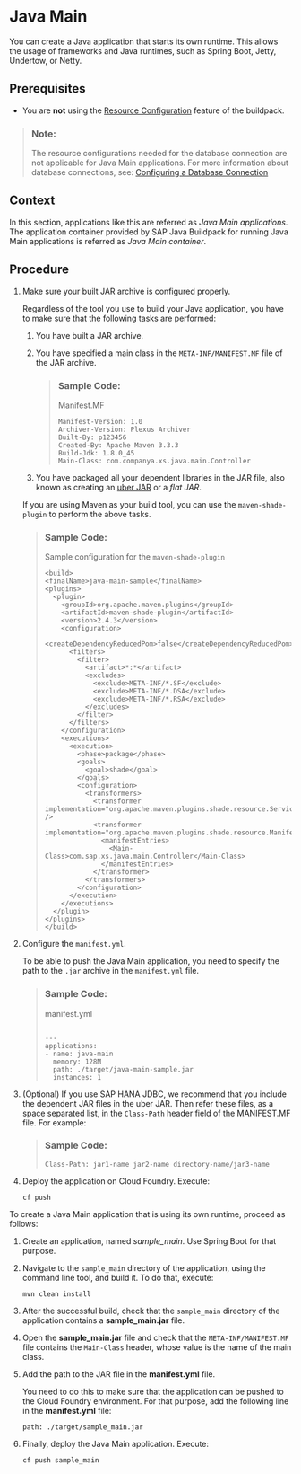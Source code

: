 <!-- loio8a1786acd70445768b35e50f3038a2a9 -->

# Java Main

You can create a Java application that starts its own runtime. This allows the usage of frameworks and Java runtimes, such as Spring Boot, Jetty, Undertow, or Netty.



<a name="loio8a1786acd70445768b35e50f3038a2a9__prereq_vsk_wdv_42b"/>

## Prerequisites

-   You are **not** using the [Resource Configuration](resource-configuration-c893e9c.md) feature of the buildpack.

> ### Note:  
> The resource configurations needed for the database connection are not applicable for Java Main applications. For more information about database connections, see: [Configuring a Database Connection](configuring-a-database-connection-7568c3d.md)



## Context

In this section, applications like this are referred as *Java Main applications*. The application container provided by SAP Java Buildpack for running Java Main applications is referred as *Java Main container*.



## Procedure

1.  Make sure your built JAR archive is configured properly.

    Regardless of the tool you use to build your Java application, you have to make sure that the following tasks are performed:

    1.  You have built a JAR archive.

    2.  You have specified a main class in the `META-INF/MANIFEST.MF` file of the JAR archive.

        > ### Sample Code:  
        > Manifest.MF
        > 
        > ```
        > Manifest-Version: 1.0
        > Archiver-Version: Plexus Archiver
        > Built-By: p123456
        > Created-By: Apache Maven 3.3.3
        > Build-Jdk: 1.8.0_45
        > Main-Class: com.companya.xs.java.main.Controller  
        > ```

    3.  You have packaged all your dependent libraries in the JAR file, also known as creating an [uber JAR](https://maven.apache.org/plugins/maven-shade-plugin/examples/includes-excludes.html) or a *flat JAR*.


    If you are using Maven as your build tool, you can use the `maven-shade-plugin` to perform the above tasks.

    > ### Sample Code:  
    > Sample configuration for the `maven-shade-plugin`
    > 
    > ```
    > <build>
    > <finalName>java-main-sample</finalName>
    > <plugins>
    >   <plugin>
    >     <groupId>org.apache.maven.plugins</groupId>
    >     <artifactId>maven-shade-plugin</artifactId>
    >     <version>2.4.3</version>
    >     <configuration>
    >       <createDependencyReducedPom>false</createDependencyReducedPom>
    >       <filters>
    >         <filter>
    >           <artifact>*:*</artifact>
    >           <excludes>
    >             <exclude>META-INF/*.SF</exclude>
    >             <exclude>META-INF/*.DSA</exclude>
    >             <exclude>META-INF/*.RSA</exclude>
    >           </excludes>
    >         </filter>
    >       </filters>
    >     </configuration>
    >     <executions>
    >       <execution>
    >         <phase>package</phase>
    >         <goals>
    >           <goal>shade</goal>
    >         </goals>
    >         <configuration>
    >           <transformers>
    >             <transformer implementation="org.apache.maven.plugins.shade.resource.ServicesResourceTransformer" />
    >             <transformer implementation="org.apache.maven.plugins.shade.resource.ManifestResourceTransformer">
    >               <manifestEntries>
    >                 <Main-Class>com.sap.xs.java.main.Controller</Main-Class>
    >               </manifestEntries>
    >             </transformer>
    >           </transformers>
    >         </configuration>
    >       </execution>
    >     </executions>
    >   </plugin>
    > </plugins>
    > </build>
    > ```

2.  Configure the `manifest.yml`.

    To be able to push the Java Main application, you need to specify the path to the `.jar` archive in the `manifest.yml` file.

    > ### Sample Code:  
    > manifest.yml
    > 
    > ```
    > 
    > ---
    > applications:
    > - name: java-main
    >   memory: 128M
    >   path: ./target/java-main-sample.jar
    >   instances: 1
    > ```

3.  \(Optional\) If you use SAP HANA JDBC, we recommend that you include the dependent JAR files in the uber JAR. Then refer these files, as a space separated list, in the `Class-Path` header field of the MANIFEST.MF file. For example:

    > ### Sample Code:  
    > ```
    > Class-Path: jar1-name jar2-name directory-name/jar3-name
    > ```

4.  Deploy the application on Cloud Foundry. Execute:

    ```
    cf push
    ```




To create a Java Main application that is using its own runtime, proceed as follows:

1.  Create an application, named *sample\_main*. Use Spring Boot for that purpose.

2.  Navigate to the `sample_main` directory of the application, using the command line tool, and build it. To do that, execute:

    ```
    mvn clean install
    ```

3.  After the successful build, check that the `sample_main` directory of the application contains a **sample\_main.jar** file.

4.  Open the **sample\_main.jar** file and check that the `META-INF/MANIFEST.MF` file contains the `Main-Class` header, whose value is the name of the main class.

5.  Add the path to the JAR file in the **manifest.yml** file.

    You need to do this to make sure that the application can be pushed to the Cloud Foundry environment. For that purpose, add the following line in the **manifest.yml** file:

    ```
    path: ./target/sample_main.jar
    ```

6.  Finally, deploy the Java Main application. Execute:

    ```
    cf push sample_main
    ```


